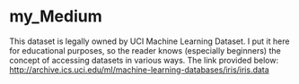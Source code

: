 # my_Medium
 This dataset is legally owned by UCI Machine Learning Dataset. I put it here for educational purposes, so the reader knows (especially beginners) the concept of accessing datasets in various ways. The link provided below:
http://archive.ics.uci.edu/ml/machine-learning-databases/iris/iris.data
